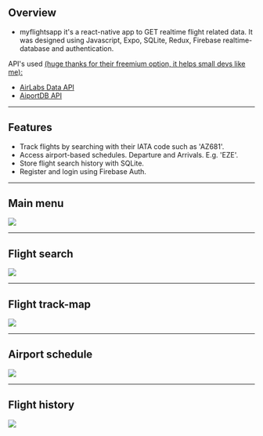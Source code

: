 ## Overview
* myflightsapp it's a react-native app to GET realtime flight related data. It was designed using Javascript, Expo, SQLite, Redux, Firebase realtime-database and authentication.

API's used <u>(huge thanks for their freemium option, it helps small devs like me):</u>
* [AirLabs Data API](https://airlabs.co/)
* [AiportDB API](https://airportdb.io/)
---

## Features
* Track flights by searching with their IATA code such as 'AZ681'.
* Access airport-based schedules. Departure and Arrivals. E.g. 'EZE'.
* Store flight search history with SQLite.
* Register and login using Firebase Auth.
---

## Main menu
![](https://github.com/patorosso/myflightsapp/blob/main/assets/home.png?raw=true)

---

## Flight search
![](<img src="https://github.com/patorosso/myflightsapp/blob/main/assets/flight_search_screen.png?raw=true" alt="Image" width="360" />)

---

## Flight track-map
![](https://github.com/patorosso/myflightsapp/blob/main/assets/flight_map.png?raw=true)

---

## Airport schedule
![](https://github.com/patorosso/myflightsapp/blob/main/assets/schedule.png?raw=true)

---

## Flight history
![](https://github.com/patorosso/myflightsapp/blob/main/assets/history.png?raw=true)




